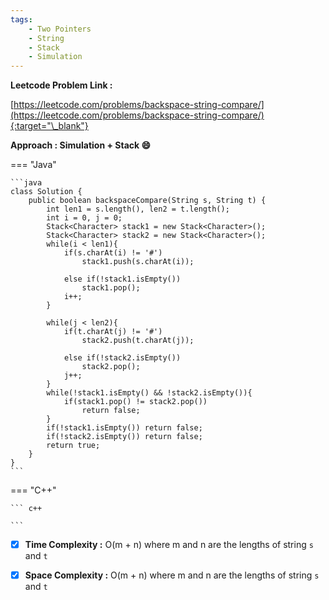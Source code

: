 ```yaml
---
tags:
    - Two Pointers
    - String
    - Stack
    - Simulation
---
```


**Leetcode Problem Link :**

[https://leetcode.com/problems/backspace-string-compare/](https://leetcode.com/problems/backspace-string-compare/){:target="\_blank"}

**Approach : Simulation + Stack :smile:**

=== "Java"

    ```java
    class Solution {
        public boolean backspaceCompare(String s, String t) {
            int len1 = s.length(), len2 = t.length();
            int i = 0, j = 0;
            Stack<Character> stack1 = new Stack<Character>();
            Stack<Character> stack2 = new Stack<Character>();
            while(i < len1){
                if(s.charAt(i) != '#')
                    stack1.push(s.charAt(i));

                else if(!stack1.isEmpty())
                    stack1.pop();
                i++;
            }

            while(j < len2){
                if(t.charAt(j) != '#')
                    stack2.push(t.charAt(j));

                else if(!stack2.isEmpty())
                    stack2.pop();
                j++;
            }
            while(!stack1.isEmpty() && !stack2.isEmpty()){
                if(stack1.pop() != stack2.pop())
                    return false;
            }
            if(!stack1.isEmpty()) return false;
            if(!stack2.isEmpty()) return false;
            return true;
        }
    }
    ```

=== "C++"

    ``` c++

    ```

-   [x] **Time Complexity :** O(m + n) where m and n are the lengths of string `s` and `t`

-   [x] **Space Complexity :** O(m + n) where m and n are the lengths of string `s` and `t`
